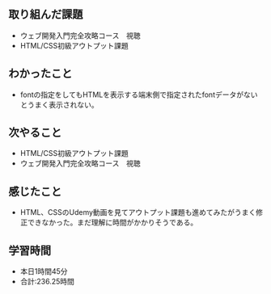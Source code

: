 ## 取り組んだ課題
- ウェブ開発入門完全攻略コース　視聴
- HTML/CSS初級アウトプット課題
## わかったこと
- fontの指定をしてもHTMLを表示する端末側で指定されたfontデータがないとうまく表示されない。
## 次やること
- HTML/CSS初級アウトプット課題
- ウェブ開発入門完全攻略コース　視聴
## 感じたこと
- HTML、CSSのUdemy動画を見てアウトプット課題も進めてみたがうまく修正できなかった。まだ理解に時間がかかりそうである。
## 学習時間
- 本日1時間45分<br>
- 合計:236.25時間
